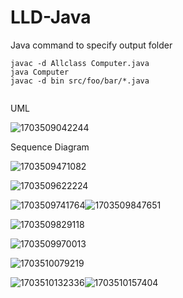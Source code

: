 # LLD-Java

Java command to specify output folder

```
javac -d Allclass Computer.java
java Computer
javac -d bin src/foo/bar/*.java


```

UML

![1703509042244](image/README/1703509042244.png)

Sequence Diagram

![1703509471082](image/README/1703509471082.png)

![1703509622224](image/README/1703509622224.png)

![1703509741764](image/README/1703509741764.png)![1703509847651](image/README/1703509847651.png)

![1703509829118](image/README/1703509829118.png)

![1703509970013](image/README/1703509970013.png)

![1703510079219](image/README/1703510079219.png)

![1703510132336](image/README/1703510132336.png)![1703510157404](image/README/1703510157404.png)

